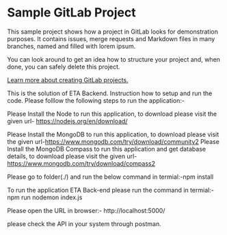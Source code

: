 # Sample GitLab Project

This sample project shows how a project in GitLab looks for demonstration purposes. It contains issues, merge requests and Markdown files in many branches,
named and filled with lorem ipsum.

You can look around to get an idea how to structure your project and, when done, you can safely delete this project.

[Learn more about creating GitLab projects.](https://docs.gitlab.com/ee/gitlab-basics/create-project.html)


This is the solution of ETA Backend. Instruction how to setup and run the code. Please folllow the following steps to run the application:-

Please Install the Node to run this application, to download please visit the given url- https://nodejs.org/en/download/


Please Install the MongoDB to run this application, to download please visit the given url-https://www.mongodb.com/try/download/community2 
Please Install the MongoDB Compass to run this application and get database details, to download please visit the given url- https://www.mongodb.com/try/download/compass2


Please go to folder(./) and run the below command in termial:-npm install

To run the application ETA Back-end please run the command in termial:-npm run nodemon index.js

Please open the URL in browser:- http://localhost:5000/

please check the API in your system through postman.